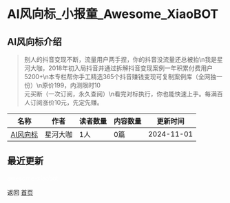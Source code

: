 # AI风向标_小报童_Awesome_XiaoBOT

## AI风向标介绍
> 别人的抖音变现不断，流量用户两手捏，你的抖音没流量还总被抬\n我是星河大咖，2018年初入局抖音并通过拆解抖音变现案例一年积累付费用户5200+\n本专栏帮你手工精选365个抖音赚钱变现可复制案例库（全网独一份）\n原价199，内测限时10  
元买断（一次订阅，永久查阅）\n看完对标执行，你也能快速上手。每满百人订阅涨价10元，先定先赚。  
  


|名称|作者|读者数量|内容数量|更新时间|
|---|---|---|---|---|
|[AI风向标](https://xiaobot.net/p/xingheE92?refer=0b133df9-27dc-423b-8101-639049001c13)|星河大咖|1人|0篇|2024-11-01|

## 最近更新



<a href="https://github.com/Reno9527/awesome-xiaobot" style="color: white; text-decoration: none;">awesome-xiaobot</a>

返回 [首页](../README.md)

